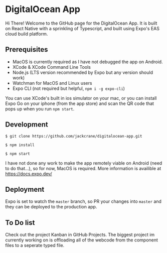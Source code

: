 # DigitalOcean App

Hi There! Welcome to the GitHub page for the DigitalOcean App. It is built on React Native with a sprinkling of Typescript, and built using Expo's EAS cloud build platform.

## Prerequisites

- MacOS is currently required as I have not debugged the app on Android.
- XCode & XCode Command Line Tools
- Node.js (LTS version recommended by Expo but any version should work)
- Watchman for MacOS and Linux users
- Expo CLI (not required but helpful, `npm i -g expo-cli`)

You can use XCode's built in ios simulator on your mac, or you can install Expo Go on your iphone (from the app store) and scan the QR code that pops up when you run `npm start`.

## Development

`$ git clone https://github.com/jackcrane/digitalocean-app.git`

`$ npm install`

`$ npm start`

I have not done any work to make the app remotely viable on Android (need to do that...), so for now, MacOS is required. More information is availible at https://docs.expo.dev/

## Deployment

Expo is set to watch the `master` branch, so PR your changes into `master` and they can be deployed to the production app.

## To Do list

Check out the project Kanban in GitHub Projects. The biggest project im currently working on is offloading all of the webcode from the component files to a seperate typed file.
